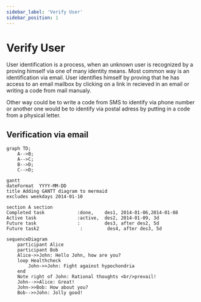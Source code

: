 ```yaml
---
sidebar_label: 'Verify User'
sidebar_position: 1
---
```


# Verify User

User identification is a process, when an unknown user is recognized by a proving
himself via one of many identity means. Most common way is an identification via
email. User identifies himself by proving that he has access to an email mailbox
by clicking on a link in recieved in an email or writing a code from mail manualy.

Other way could be to write a code from SMS to identify via phone number or another
one would be to identify via postal adress by putting in a code from a physical letter.

## Verification via email

```mermaid
graph TD;
    A-->B;
    A-->C;
    B-->D;
    C-->D;
```

```mermaid
gantt
dateFormat  YYYY-MM-DD
title Adding GANTT diagram to mermaid
excludes weekdays 2014-01-10

section A section
Completed task            :done,    des1, 2014-01-06,2014-01-08
Active task               :active,  des2, 2014-01-09, 3d
Future task               :         des3, after des2, 5d
Future task2               :         des4, after des3, 5d
```

```mermaid
sequenceDiagram
    participant Alice
    participant Bob
    Alice->>John: Hello John, how are you?
    loop Healthcheck
        John->>John: Fight against hypochondria
    end
    Note right of John: Rational thoughts <br/>prevail!
    John-->>Alice: Great!
    John->>Bob: How about you?
    Bob-->>John: Jolly good!
```
